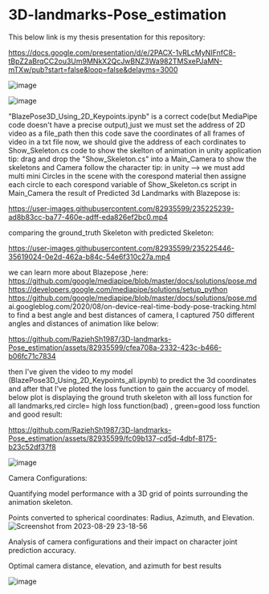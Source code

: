 # 3D-landmarks-Pose_estimation

This below link is my thesis presentation for this repository:

https://docs.google.com/presentation/d/e/2PACX-1vRLcMyNIFnfC8-tBpZ2aBrqCC2ou3Um9MNkX2QcJwBNZ3Wa982TMSxePJaMN-mTXw/pub?start=false&loop=false&delayms=3000

![image](https://github.com/RaziehSh1987/3D-landmarks-Pose_estimation/assets/82935599/f6950543-1106-4b6b-9917-56d709233bf8)


![image](https://github.com/RaziehSh1987/3D-landmarks-Pose_estimation/assets/82935599/153c04de-33bb-47d4-8342-b42779457ebe)

"BlazePose3D_Using_2D_Keypoints.ipynb" is a correct code(but MediaPipe code doesn't have a precise output),just we must set the address of 2D video as a file_path 
then this code save the coordinates of all frames of video in a txt file
now, we should give the address of each cordinates to Show_Skeleton.cs  code to show the skelton of animation in unity application
tip: drag and drop  the "Show_Skeleton.cs" into a Main_Camera to show the skeletons and Camera follow the character
tip: in unity --> we must add multi mini Circles in the scene with the corespond material then assigne each circle to each corespond variable of Show_Skeleton.cs script in Main_Camera
the result of Predicted 3d Landmarks with Blazepose is:




https://user-images.githubusercontent.com/82935599/235225239-ad8b83cc-ba77-460e-adff-eda826ef2bc0.mp4

comparing the ground_truth Skeleton with predicted Skeleton:


https://user-images.githubusercontent.com/82935599/235225446-35619024-0e2d-462a-b84c-54e6f310c27a.mp4

we can learn more about Blazepose ,here:
https://github.com/google/mediapipe/blob/master/docs/solutions/pose.md
https://developers.google.com/mediapipe/solutions/setup_python
https://github.com/google/mediapipe/blob/master/docs/solutions/pose.md 
ai.googleblog.com/2020/08/on-device-real-time-body-pose-tracking.html
 to find a best angle and best distances of camera, I captured 750 different angles and distances of animation like below:
 

https://github.com/RaziehSh1987/3D-landmarks-Pose_estimation/assets/82935599/cfea708a-2332-423c-b466-b06fc71c7834


 then I've given the video to my model (BlazePose3D_Using_2D_Keypoints_all.ipynb) to predict the 3d coordinates and after that I've ploted the loss function to gain the accuarcy of model.
below plot is displaying the ground truth skeleton with all loss function for all landmarks,red circle= high loss function(bad) , green=good loss function and good result:

https://github.com/RaziehSh1987/3D-landmarks-Pose_estimation/assets/82935599/fc09b137-cd5d-4dbf-8175-b23c52df37f8

![image](https://github.com/RaziehSh1987/3D-landmarks-Pose_estimation/assets/82935599/6e56e690-5617-4695-a9b6-cd25a2cc4bc1)


Camera Configurations:

Quantifying model performance with a 3D grid of points surrounding the animation skeleton.

 Points converted to spherical coordinates: Radius, Azimuth, and Elevation.
  ![Screenshot from 2023-08-29 23-18-56](https://github.com/RaziehSh1987/3D-landmarks-Pose_estimation/assets/82935599/126a420c-f96e-496c-9029-1901719ed713)

Analysis of camera configurations and their impact on character joint prediction accuracy.

Optimal camera distance, elevation, and azimuth for best results


![image](https://github.com/RaziehSh1987/3D-landmarks-Pose_estimation/assets/82935599/03bf59bb-4b43-41d2-85a2-abee7e68f755)


